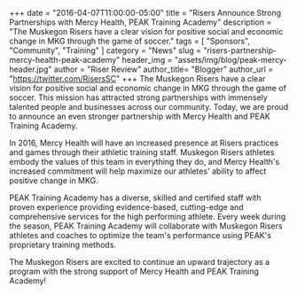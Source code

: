 +++
date        = "2016-04-07T11:00:00-05:00"
title       = "Risers Announce Strong Partnerships with Mercy Health, PEAK Training Academy"
description = "The Muskegon Risers have a clear vision for positive social and economic change in MKG through the game of soccer."
tags        = [ "Sponsors", "Community", "Training" ]
category    = "News"
slug        = "risers-partnership-mercy-health-peak-academy"
header_img	= "assets/img/blog/peak-mercy-header.jpg"
author		= "Riser Review"
author_title= "Blogger"
author_url	= "https://twitter.com/RisersSC"
+++
The Muskegon Risers have a clear vision for positive social and economic change in MKG through the game of soccer. This mission has attracted strong partnerships with immensely talented people and businesses across our community. Today, we are proud to announce an even stronger partnership with Mercy Health and PEAK Training Academy.

In 2016, Mercy Health will have an increased presence at Risers practices and games through their athletic training staff. Muskegon Risers athletes embody the values of this team in everything they do, and Mercy Health's increased commitment will help maximize our athletes' ability to affect positive change in MKG.

PEAK Training Academy has a diverse, skilled and certified staff with proven experience providing evidence-based, cutting-edge and comprehensive services for the high performing athlete. Every week during the season, PEAK Training Academy will collaborate with Muskegon Risers athletes and coaches to optimize the team's performance using PEAK's proprietary training methods.

The Muskegon Risers are excited to continue an upward trajectory as a program with the strong support of Mercy Health and PEAK Training Academy!

